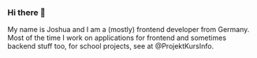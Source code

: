 ### Hi there 👋

<p> My name is Joshua and I am a (mostly) frontend developer from Germany. Most of the time I work on applications for frontend and sometimes backend stuff too, for school projects, see at @ProjektKursInfo. </p>

<!--
**Jozys/Jozys** is a ✨ _special_ ✨ repository because its `README.md` (this file) appears on your GitHub profile.

 
[![My GitHub stats](https://github-readme-stats.vercel.app/api?username=Jozys)](https://github.com/Jozys)
